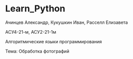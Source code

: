 # Learn_Python

Ачинцев Александр, Кукушкин Иван, Расселл Елизавета

АСУ4-21-м, АСУ2-21-1м

Алгоритмические языки программирования

Тема: Обработка фотографий
